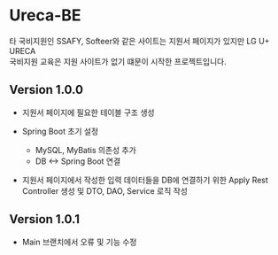 # Ureca-BE

타 국비지원인 SSAFY, Softeer와 같은 사이트는 지원서 페이지가 있지만 LG U+ URECA <br /> 국비지원 교육은 지원 사이트가 없기 떄문이 시작한 프로젝트입니다.

## Version 1.0.0

- 지원서 페이지에 필요한 테이블 구조 생성
- Spring Boot 초기 설정

  - MySQL, MyBatis 의존성 추가
  - DB <-> Spring Boot 연결

- 지원서 페이지에서 작성한 입력 데이터들을 DB에 연결하기 위한 Apply Rest Controller 생성 및 DTO, DAO, Service 로직 작성

## Version 1.0.1

- Main 브랜치에서 오류 및 기능 수정
